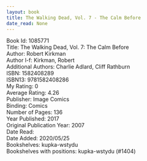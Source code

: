```yaml
---
layout: book
title: The Walking Dead, Vol. 7 - The Calm Before
date_read: None
---
```


Book Id: 1085771<br />
Title: The Walking Dead, Vol. 7: The Calm Before<br />
Author: Robert Kirkman<br />
Author l-f: Kirkman, Robert<br />
Additional Authors: Charlie Adlard, Cliff Rathburn<br />
ISBN: 1582408289<br />
ISBN13: 9781582408286<br />
My Rating: 0<br />
Average Rating: 4.26<br />
Publisher: Image Comics<br />
Binding: Comics<br />
Number of Pages: 136<br />
Year Published: 2017<br />
Original Publication Year: 2007<br />
Date Read: <br />
Date Added: 2020/05/25<br />
Bookshelves: kupka-wstydu<br />
Bookshelves with positions: kupka-wstydu (#1404)<br />

